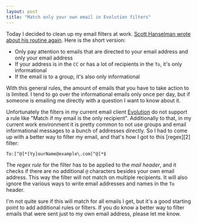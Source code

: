 ```yaml
---
layout: post
title: "Match only your own email in Evolution filters"
---
```

Today I decided to clean up my email filters at work. [Scott Hanselman wrote about his routine again][0]. Here is the short version:

  * Only pay attention to emails that are directed to your email address and only your email address
  * If your address is in the `CC` or has a lot of recipients in the `To`, it's only informational
  * If the email is to a group, it's also only informational

With this general rules, the amount of emails that you have to take action to is limited. I tend to go over the informational emails only once per day, but if someone is emailing me directly with a question I want to know about it.

Unfortunately the filters in my current email client [Evolution][1] do not support a rule like "Match if my email is the only recipient". Additionally to that, in my current work environment it is pretty common to not use groups and email informational messages to a bunch of addresses directly. So I had to come up with a better way to filter my email, and that's how I got to this [regex][2] filter:

    To:[^@]*[Yy]ourName@example\.com[^@]*$

The *regex rule* for the filter has to be applied to the *mail header*, and it checks if there are no additional `@` characters besides your own email address. This way the filter will not match on multiple recipients. It will also ignore the various ways to write email addresses and names in the `To` header.

I'm not quite sure if this will match for all emails I get, but it's a good starting point to add additional rules or filters. If you do know a better way to filter emails that were sent just to my own email address, please let me know.


[0]: https://www.hanselman.com/blog/OneEmailRuleHaveASeparateInboxAndAnInboxCCToReduceEmailStressGuaranteed.aspx
[1]: https://wiki.gnome.org/Apps/Evolution
